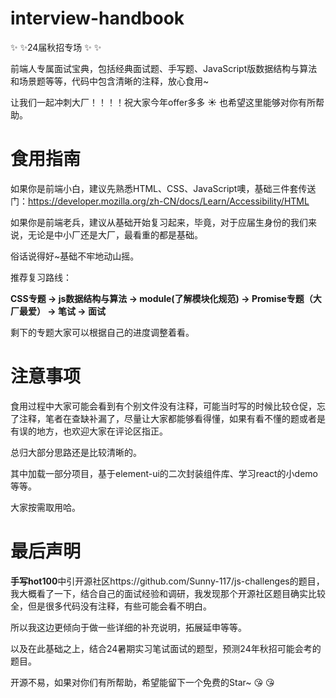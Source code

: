 # interview-handbook

 ✨ ✨24届秋招专场 ✨ ✨
 
 前端人专属面试宝典，包括经典面试题、手写题、JavaScript版数据结构与算法和场景题等等，代码中包含清晰的注释，放心食用~

 让我们一起冲刺大厂！！！！祝大家今年offer多多 ☀ 也希望这里能够对你有所帮助。

# 食用指南
 如果你是前端小白，建议先熟悉HTML、CSS、JavaScript噢，基础三件套传送门：https://developer.mozilla.org/zh-CN/docs/Learn/Accessibility/HTML
 
 如果你是前端老兵，建议从基础开始复习起来，毕竟，对于应届生身份的我们来说，无论是中小厂还是大厂，最看重的都是基础。

 俗话说得好~基础不牢地动山摇。

 推荐复习路线：

 **CSS专题 -> js数据结构与算法 -> module(了解模块化规范) -> Promise专题（大厂最爱） -> 笔试 -> 面试**

 剩下的专题大家可以根据自己的进度调整着看。

# 注意事项
 食用过程中大家可能会看到有个别文件没有注释，可能当时写的时候比较仓促，忘了注释，笔者在查缺补漏了，尽量让大家都能够看得懂，如果有看不懂的题或者是有误的地方，也欢迎大家在评论区指正。

 总归大部分思路还是比较清晰的。

 其中加载一部分项目，基于element-ui的二次封装组件库、学习react的小demo等等。

 大家按需取用哈。

# 最后声明
 **手写hot100**中引开源社区https://github.com/Sunny-117/js-challenges的题目，我大概看了一下，结合自己的面试经验和调研，我发现那个开源社区题目确实比较全，但是很多代码没有注释，有些可能会看不明白。
 
 所以我这边更倾向于做一些详细的补充说明，拓展延申等等。
 
 以及在此基础之上，结合24暑期实习笔试面试的题型，预测24年秋招可能会考的题目。

 开源不易，如果对你们有所帮助，希望能留下一个免费的Star~ 😘 😘
